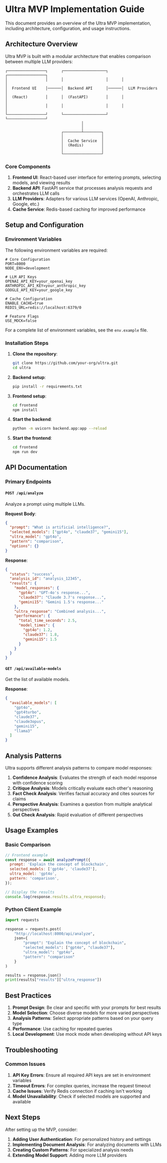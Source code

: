 # Ultra MVP Implementation Guide

This document provides an overview of the Ultra MVP implementation, including architecture, configuration, and usage instructions.

## Architecture Overview

Ultra MVP is built with a modular architecture that enables comparison between multiple LLM providers:

```
┌─────────────────┐      ┌───────────────────┐      ┌─────────────────┐
│                 │      │                   │      │                 │
│  Frontend UI    │──────│  Backend API      │──────│  LLM Providers  │
│  (React)        │      │  (FastAPI)        │      │                 │
│                 │      │                   │      │                 │
└─────────────────┘      └───────────────────┘      └─────────────────┘
                                  │
                                  │
                         ┌────────┴────────┐
                         │                 │
                         │  Cache Service  │
                         │  (Redis)        │
                         │                 │
                         └─────────────────┘
```

### Core Components

1. **Frontend UI**: React-based user interface for entering prompts, selecting models, and viewing results
2. **Backend API**: FastAPI service that processes analysis requests and orchestrates LLM calls
3. **LLM Providers**: Adapters for various LLM services (OpenAI, Anthropic, Google, etc.)
4. **Cache Service**: Redis-based caching for improved performance

## Setup and Configuration

### Environment Variables

The following environment variables are required:

```
# Core Configuration
PORT=8000
NODE_ENV=development

# LLM API Keys
OPENAI_API_KEY=your_openai_key
ANTHROPIC_API_KEY=your_anthropic_key
GOOGLE_API_KEY=your_google_key

# Cache Configuration
ENABLE_CACHE=true
REDIS_URL=redis://localhost:6379/0

# Feature Flags
USE_MOCK=false
```

For a complete list of environment variables, see the `env.example` file.

### Installation Steps

1. **Clone the repository**:

   ```bash
   git clone https://github.com/your-org/ultra.git
   cd ultra
   ```

2. **Backend setup**:

   ```bash
   pip install -r requirements.txt
   ```

3. **Frontend setup**:

   ```bash
   cd frontend
   npm install
   ```

4. **Start the backend**:

   ```bash
   python -m uvicorn backend.app:app --reload
   ```

5. **Start the frontend**:
   ```bash
   cd frontend
   npm run dev
   ```

## API Documentation

### Primary Endpoints

#### `POST /api/analyze`

Analyze a prompt using multiple LLMs.

**Request Body**:

```json
{
  "prompt": "What is artificial intelligence?",
  "selected_models": ["gpt4o", "claude37", "gemini15"],
  "ultra_model": "gpt4o",
  "pattern": "comparison",
  "options": {}
}
```

**Response**:

```json
{
  "status": "success",
  "analysis_id": "analysis_12345",
  "results": {
    "model_responses": {
      "gpt4o": "GPT-4o's response...",
      "claude37": "Claude 3.7's response...",
      "gemini15": "Gemini 1.5's response..."
    },
    "ultra_response": "Combined analysis...",
    "performance": {
      "total_time_seconds": 2.5,
      "model_times": {
        "gpt4o": 1.2,
        "claude37": 1.8,
        "gemini15": 1.5
      }
    }
  }
}
```

#### `GET /api/available-models`

Get the list of available models.

**Response**:

```json
{
  "available_models": [
    "gpt4o",
    "gpt4turbo",
    "claude37",
    "claude3opus",
    "gemini15",
    "llama3"
  ]
}
```

## Analysis Patterns

Ultra supports different analysis patterns to compare model responses:

1. **Confidence Analysis**: Evaluates the strength of each model response with confidence scoring
2. **Critique Analysis**: Models critically evaluate each other's reasoning
3. **Fact Check Analysis**: Verifies factual accuracy and cites sources for claims
4. **Perspective Analysis**: Examines a question from multiple analytical perspectives
5. **Gut Check Analysis**: Rapid evaluation of different perspectives

## Usage Examples

### Basic Comparison

```javascript
// Frontend example
const response = await analyzePrompt({
  prompt: 'Explain the concept of blockchain',
  selected_models: ['gpt4o', 'claude37'],
  ultra_model: 'gpt4o',
  pattern: 'comparison',
});

// Display the results
console.log(response.results.ultra_response);
```

### Python Client Example

```python
import requests

response = requests.post(
    "http://localhost:8000/api/analyze",
    json={
        "prompt": "Explain the concept of blockchain",
        "selected_models": ["gpt4o", "claude37"],
        "ultra_model": "gpt4o",
        "pattern": "comparison"
    }
)

results = response.json()
print(results["results"]["ultra_response"])
```

## Best Practices

1. **Prompt Design**: Be clear and specific with your prompts for best results
2. **Model Selection**: Choose diverse models for more varied perspectives
3. **Analysis Patterns**: Select appropriate patterns based on your query type
4. **Performance**: Use caching for repeated queries
5. **Local Development**: Use mock mode when developing without API keys

## Troubleshooting

### Common Issues

1. **API Key Errors**: Ensure all required API keys are set in environment variables
2. **Timeout Errors**: For complex queries, increase the request timeout
3. **Cache Issues**: Verify Redis connection if caching isn't working
4. **Model Unavailability**: Check if selected models are supported and available

## Next Steps

After setting up the MVP, consider:

1. **Adding User Authentication**: For personalized history and settings
2. **Implementing Document Analysis**: For analyzing documents with LLMs
3. **Creating Custom Patterns**: For specialized analysis needs
4. **Extending Model Support**: Adding more LLM providers
